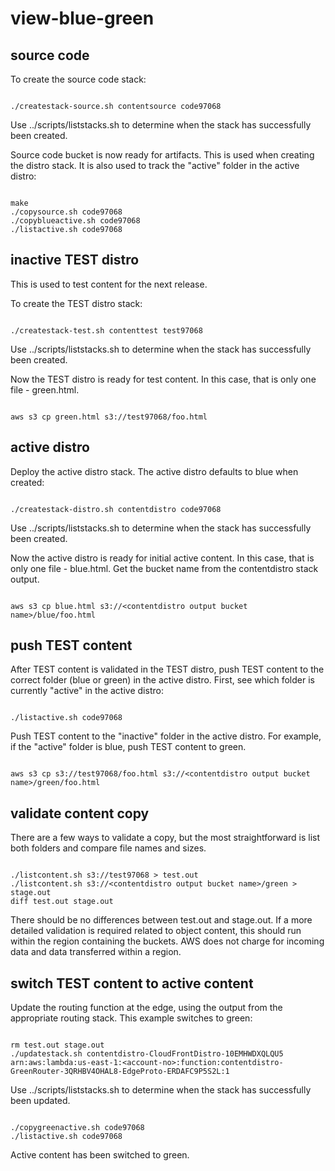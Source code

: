 # view-blue-green

## source code

To create the source code stack:

```console

./createstack-source.sh contentsource code97068

```

Use ../scripts/liststacks.sh to determine when the stack has successfully been created.

Source code bucket is now ready for artifacts. This is used when creating the distro stack. It is also used to track the "active" folder in the active distro:

```console

make
./copysource.sh code97068
./copyblueactive.sh code97068
./listactive.sh code97068

```

## inactive TEST distro

This is used to test content for the next release.

To create the TEST distro stack:

```console

./createstack-test.sh contenttest test97068

```

Use ../scripts/liststacks.sh to determine when the stack has successfully been created.

Now the TEST distro is ready for test content. In this case, that is only one file - green.html.

```console

aws s3 cp green.html s3://test97068/foo.html

```

## active distro

Deploy the active distro stack. The active distro defaults to blue when created:

```console

./createstack-distro.sh contentdistro code97068

```

Use ../scripts/liststacks.sh to determine when the stack has successfully been created.

Now the active distro is ready for initial active content. In this case, that is only one file - blue.html. Get the bucket name from the contentdistro stack output.

```console

aws s3 cp blue.html s3://<contentdistro output bucket name>/blue/foo.html

```

## push TEST content

After TEST content is validated in the TEST distro, push TEST content to the correct folder (blue or green) in the active distro. First, see which folder is currently "active" in the active distro:

```console

./listactive.sh code97068

```

Push TEST content to the "inactive" folder in the active distro. For example, if the "active" folder is blue, push TEST content to green.

```console

aws s3 cp s3://test97068/foo.html s3://<contentdistro output bucket name>/green/foo.html

```

## validate content copy

There are a few ways to validate a copy, but the most straightforward is list both folders and compare file names and sizes.

```console

./listcontent.sh s3://test97068 > test.out
./listcontent.sh s3://<contentdistro output bucket name>/green > stage.out
diff test.out stage.out

```

There should be no differences between test.out and stage.out. If a more detailed validation is required related to object content, this should run within the region containing the buckets. AWS does not charge for incoming data and data transferred within a region.

## switch TEST content to active content

Update the routing function at the edge, using the output from the appropriate routing stack. This example switches to green:

```console

rm test.out stage.out
./updatestack.sh contentdistro-CloudFrontDistro-10EMHWDXQLQU5 arn:aws:lambda:us-east-1:<account-no>:function:contentdistro-GreenRouter-3QRHBV4OHAL8-EdgeProto-ERDAFC9P5S2L:1

```

Use ../scripts/liststacks.sh to determine when the stack has successfully been updated.

```console

./copygreenactive.sh code97068
./listactive.sh code97068

```

Active content has been switched to green.
